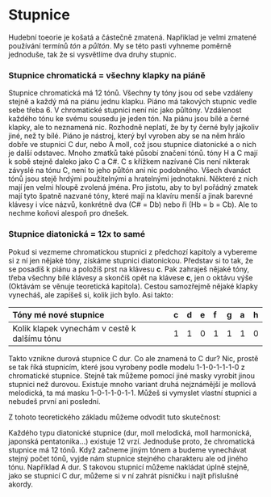 # Stupnice

Hudební toeorie je košatá a částečně zmatená. Napřiklad je velmi zmatené používání termínů _tón_ a _půltón_. My se této pasti vyhneme poměrně jednoduše, tak že si vysvětlíme dva druhy stupnic.

### Stupnice chromatická = všechny klapky na piáně

Stupnice chromatická má 12 tónů. Všechny ty tóny jsou od sebe vzdáleny stejně a každý má na piánu jednu klapku. Piáno má takových stupnic vedle sebe třeba 6. V chromatické stupnici není nic jako půltóny. Vzdálenost každého tónu ke svému sousedu je jeden tón. Na piánu jsou bílé a černé klapky, ale to neznamená nic. Rozhodně neplatí, že by ty černé byly jajkoliv jiné, než ty bílé. Piáno je nástroj, který byl vyroben aby se na něm hrálo dobře ve stupnici C dur, nebo A moll, což jsou stupnice diatonické a o nich je další odstavec. Mnoho zmatků také působí značení tónů. tóny H a C mají k sobě stejně daleko jako  C a C\#. C s křížkem nazívané Cis není nikterak závyslé na tónu C, není to jeho půltón ani nic podobného. Všech dvanáct tónů jsou stejě hrdými použitelnými a hratelnými jednotakni. Některé z nich mají jen velmi hloupě zvolená jména. Pro jistotu, aby to byl pořádný zmatek mají tyto špatně nazvané tóny, které mají na klavíru menší a jinak barevné klávesy i více názvů, konkrétně dva \(C\# = Db\) nebo ři \(Hb = b = Cb\). Ale to nechme koňovi alespoň pro dnešek. 

### Stupnice diatonická = 12x to samé

Pokud si vezmeme chromatickou stupnici z předchozí kapitoly a vybereme si z ní jen nějaké tóny, získáme stupnici diatonickou. Představ si to tak, že se posadíš k piánu a položíš prst na klávesu **c**. Pak zahraješ nějaké tóny, třeba všechny bílé klávesy a skončíš opět na klávese **c**, jen o oktávu výše \(Oktávám se věnuje teoretická kapitola\). Cestou samozřejmě nějaké klapky vynecháš, ale zapíšeš si, kolik jich bylo. Asi takto:

| Tóny mé nové stupnice | c | d | e | f | g | a | h |
| :--- | :--- | :--- | :--- | :--- | :--- | :--- | :--- |
| Kolik klapek vynechám v cestě k dalšímu tónu | 1 | 1 | 0 | 1 | 1 | 1 | 0 |

Takto vznikne durová stupnice C dur. Co ale znamená to C dur? Nic, prostě se tak říká stupnicím, které jsou vyrobeny podle modelu 1-1-0-1-1-1-0 z chromatické stupnice. Stejně tak můžeme pomocí jiné masky vyrobit jinou stupnici než durovou. Existuje mnoho variant druhá nejznámější je mollová melodická, ta má masku 1-0-1-1-0-1-1. Můžeš si vymyslet vlastní stupnici a nebudeš první ani poslední.

Z tohoto teoretického základu můžeme odvodit tuto skutečnost:

Každého typu diatonické stupnice \(dur, moll melodická, moll harmonická, japonská pentatonika...\) existuje 12 vrzí. Jednoduše proto, že chromatická stupnice má 12 tónů. Když začneme jiným tónem a budeme vynechávat stejný počet tónů, vyjde nám stupnice stejného charakteru ale od jiného tónu. Například A dur. S takovou stupnicí můžeme nakládat úplně stejně, jako se stupnicí C dur, můžeme si v ní zahrát písničku i najít přislušné akordy.

 

